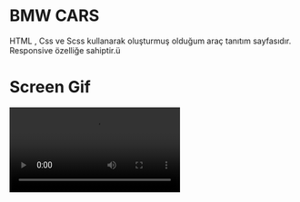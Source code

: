 # BMW CARS
 HTML , Css ve Scss kullanarak oluşturmuş olduğum araç tanıtım sayfasıdır. Responsive özelliğe sahiptir.ü

# Screen Gif
![](bmw-car.mp4)
 
